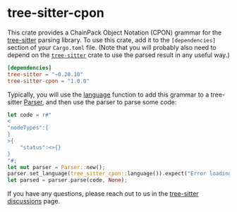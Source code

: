 # tree-sitter-cpon

This crate provides a ChainPack Object Notation (CPON) grammar for the [tree-sitter][]
parsing library. To use this crate, add it to the `[dependencies]` section of
your `Cargo.toml` file. (Note that you will probably also need to depend on the
[`tree-sitter`][tree-sitter crate] crate to use the parsed result in any useful
way.)

```toml
[dependencies]
tree-sitter = "~0.20.10"
tree-sitter-cpon = "1.0.0"
```

Typically, you will use the [language][language func] function to add this
grammar to a tree-sitter [Parser][], and then use the parser to parse some code:

```rust
let code = r#"
<
"nodeTypes":{
}
>{
    "status":<>{}
}
"#;
let mut parser = Parser::new();
parser.set_language(tree_sitter_cpon::language()).expect("Error loading CPON grammar");
let parsed = parser.parse(code, None);
```

If you have any questions, please reach out to us in the [tree-sitter
discussions] page.

[language func]: https://docs.rs/tree-sitter-cpon/*/tree_sitter_cpon/fn.language.html
[parser]: https://docs.rs/tree-sitter/*/tree_sitter/struct.Parser.html
[tree-sitter]: https://tree-sitter.github.io/
[tree-sitter crate]: https://crates.io/crates/tree-sitter
[tree-sitter discussions]: https://github.com/tree-sitter/tree-sitter/discussions
